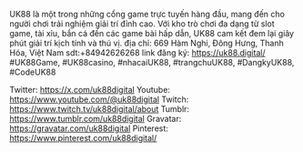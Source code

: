 UK88 là một trong những cổng game trực tuyến hàng đầu, mang đến cho người chơi trải nghiệm giải trí đỉnh cao. Với kho trò chơi đa dạng từ slot game, tài xỉu, bắn cá đến các game bài hấp dẫn, UK88 cam kết đem lại giây phút giải trí kịch tính và thú vị.
địa chỉ: 669 Hàm Nghi, Đông Hưng, Thanh Hóa, Việt Nam
sdt:+84942626268
link đăng ký: https://uk88.digital/
#UK88Game, #UK88casino, #nhacaiUK88, #trangchuUK88, #DangkyUK88, #CodeUK88


Twitter: https://x.com/uk88digital
Youtube: https://www.youtube.com/@uk88digital
Twitch: https://www.twitch.tv/uk88digital/about
Tumblr: https://www.tumblr.com/uk88digital
Gravatar: https://gravatar.com/uk88digital
Pinterest: https://www.pinterest.com/uk88digital/




